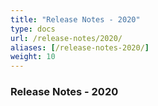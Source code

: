 ```yaml
---
title: "Release Notes - 2020"
type: docs
url: /release-notes/2020/
aliases: [/release-notes-2020/]
weight: 10
---
```


### Release Notes - 2020

